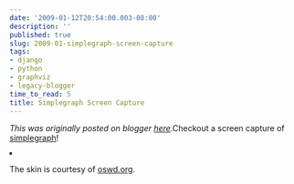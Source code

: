 ```yaml
---
date: '2009-01-12T20:54:00.003-08:00'
description: ''
published: true
slug: 2009-01-simplegraph-screen-capture
tags:
- django
- python
- graphviz
- legacy-blogger
time_to_read: 5
title: Simplegraph Screen Capture
---
```


*This was originally posted on blogger [here](https://pydanny.blogspot.com/2009/01/simplegraph-screen-capture.html)*.Checkout a screen capture of <a href="http://code.google.com/p/django-simplegraph/">simplegraph</a>!<br /><br /><a href="http://www.flickr.com/photos/pydanny/3193571314/" title="photo sharing"><img alt="" src="http://farm4.static.flickr.com/3407/3193571314_84fb4732f0_m.jpg" style="border: 2px solid rgb(0, 0, 0);" /></a><br /><br />The skin is courtesy of <a href="http://oswd.org/">oswd.org</a>.